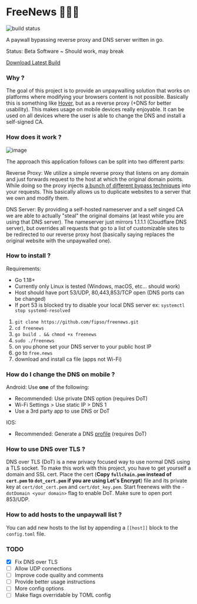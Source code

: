 # FreeNews 🔨💵🧱

![build status](https://github.com/fipso/freenews/actions/workflows/go.yml/badge.svg?branch=main)

A paywall bypassing reverse proxy and DNS server written in go.

Status: Beta Software ~ Should work, may break

[Download Latest Build](https://nightly.link/fipso/freenews/workflows/go/main/artifact.zip)

### Why ?

The goal of this project is to provide an unpaywalling solution that works on platforms where modifying your browsers content is not possible. Basically this is something like [Hover](https://github.com/nathan-149/hover-paywalls-browser-extension), but as a reverse proxy (+DNS for better usability). This makes usage on mobile devices really enjoyable.
It can be used on all devices where the user is able to change the DNS and install a self-signed CA.

### How does it work ?

![image](https://user-images.githubusercontent.com/8930842/200426509-df51e0b0-fcf1-4777-a06c-f109ee71decf.png)


The approach this application follows can be split into two different parts:

Reverse Proxy:
We utilize a simple reverse proxy that listens on any domain and just forwards request to the host at which the original domain points. While doing so the proxy injects [a bunch of different bypass techniques](https://medium.datadriveninvestor.com/how-to-bypass-any-paywall-for-free-df87832cbff7) into your requests. This basically allows us to duplicate websites to a server that we own and modify them.

DNS Server:
By providing a self-hosted nameserver and a self singed CA we are able to actually "steal" the original domains (at least while you are using that DNS server).
The nameserver just mirrors 1.1.1.1 (Cloudflare DNS server), but overrides all requests that go to a list of customizable sites to be redirected to our reverse proxy host (basically saying replaces the original website with the unpaywalled one).

### How to install ?

Requirements:

- Go 1.18+
- Currently only Linux is tested (Windows, macOS, etc... should work)
- Host should have port 53/UDP, 80,443,853/TCP open (DNS ports can be changed)
- If port 53 is blocked try to disable your local DNS server ex: `systemctl stop systemd-resolved`

1. `git clone https://github.com/fipso/freenews.git`
2. `cd freenews`
3. `go build . && chmod +x freenews`
4. `sudo ./freenews`
5. on you phone set your DNS server to your public host IP
6. go to `free.news`
7. download and install ca file (apps not Wi-Fi)

### How do I change the DNS on mobile ?

Android:
Use **one** of the following:

- Recommended: Use private DNS option (requires DoT)
- Wi-Fi Settings > Use static IP > DNS 1
- Use a 3rd party app to use DNS or DoT

IOS:

- Recommended: Generate a DNS [profile](https://dns.notjakob.com/index.html) (requires DoT)

### How to use DNS over TLS ?

DNS over TLS (DoT) is a new privacy focused way to use normal DNS using a TLS socket.
To make this work with this project, you have to get yourself a domain and SSL cert.
Place the cert (**Copy `fullchain.pem` instead of `cert.pem` to `dot_cert.pem` if you are using Let's Encrypt**) file and its private key at `cert/dot_cert.pem` and `cert/dot_key.pem`.
Start freenews with the `-dotDomain <your domain>` flag to enable DoT. Make sure to open port 853/UDP.

### How to add hosts to the unpaywall list ?

You can add new hosts to the list by appending a `[[host]]` block to the `config.toml` file.

### TODO

- [x] Fix DNS over TLS
- [ ] Allow UDP connections
- [ ] Improve code quality and comments
- [ ] Provide better usage instructions
- [ ] More config options
- [ ] Make flags overridable by TOML config
